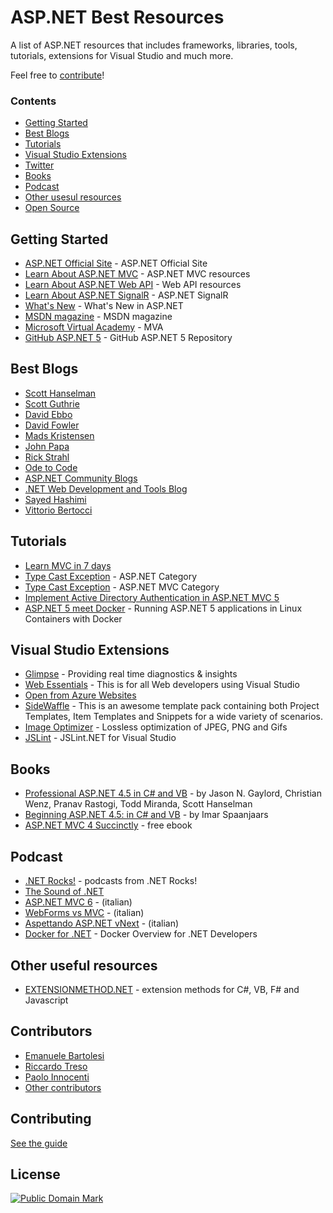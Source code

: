 # ASP.NET Best Resources

A list of ASP.NET resources that includes frameworks, libraries, tools, tutorials, extensions for Visual Studio and much more.

Feel free to [contribute](https://github.com/kasuken/aspnetbestresources/blob/master/contribution.md)!

### Contents
- [Getting Started](#getting-started)
- [Best Blogs](#best-blogs)
- [Tutorials](#tutorials)
- [Visual Studio Extensions](#visual-studio-extensions)
- [Twitter](#twitter)
- [Books](#books)
- [Podcast](#podcast)
- [Other usesul resources](#other-useful-resources)
- [Open Source](#open-source)

## Getting Started
* [ASP.NET Official Site](http://www.asp.net) - ASP.NET Official Site
* [Learn About ASP.NET MVC](http://www.asp.net/mvc) - ASP.NET MVC resources
* [Learn About ASP.NET Web API](http://www.asp.net/web-api) - Web API resources
* [Learn About ASP.NET SignalR](http://www.asp.net/signalr) - ASP.NET SignalR
* [What's New](http://www.asp.net/whats-new) - What's New in ASP.NET
* [MSDN magazine](https://msdn.microsoft.com/en-us/magazine/) - MSDN magazine
* [Microsoft Virtual Academy](http://www.microsoftvirtualacademy.com/) - MVA
* [GitHub ASP.NET 5](https://github.com/aspnet/Home) - GitHub ASP.NET 5 Repository

## Best Blogs
* [Scott Hanselman](http://www.hanselman.com/blog/)
* [Scott Guthrie](http://weblogs.asp.net/scottgu/default.aspx)
* [David Ebbo](http://blog.davidebbo.com)
* [David Fowler](http://davidfowl.com)
* [Mads Kristensen](http://madskristensen.net)
* [John Papa](http://www.johnpapa.net)
* [Rick Strahl](http://weblog.west-wind.com)
* [Ode to Code](http://odetocode.com)
* [ASP.NET Community Blogs](http://weblogs.asp.net)
* [.NET Web Development and Tools Blog](http://blogs.msdn.com/b/webdev/)
* [Sayed Hashimi](http://sedodream.com)
* [Vittorio Bertocci](http://www.cloudidentity.com/blog/)

## Tutorials
* [Learn MVC in 7 days](http://www.codeproject.com/Articles/207797/Learn-MVC-Model-View-Controller-step-by-step-in)
* [Type Cast Exception](http://typecastexception.com/category/ASPNet.aspx) - ASP.NET Category
* [Type Cast Exception](http://typecastexception.com/category/ASPNET-MVC.aspx) - ASP.NET MVC Category
* [Implement Active Directory Authentication in ASP.NET MVC 5](http://www.schiffhauer.com/mvc-5-and-active-directory-authentication/)
* [ASP.NET 5 meet Docker](http://blogs.msdn.com/b/webdev/archive/2015/01/14/running-asp-net-5-applications-in-linux-containers-with-docker.aspx) - Running ASP.NET 5 applications in Linux Containers with Docker

## Visual Studio Extensions
* [Glimpse](http://getglimpse.com) - Providing real time diagnostics & insights
* [Web Essentials](http://vswebessentials.com) - This is for all Web developers using Visual Studio
* [Open from Azure Websites](https://visualstudiogallery.msdn.microsoft.com/60d414b1-4ead-4fde-9359-588aa126cd6c)
* [SideWaffle](http://sidewaffle.com/) - This is an awesome template pack containing both Project Templates, Item Templates and Snippets for a wide variety of scenarios.
* [Image Optimizer](https://visualstudiogallery.msdn.microsoft.com/a56eddd3-d79b-48ac-8c8f-2db06ade77c3) - Lossless optimization of JPEG, PNG and Gifs
* [JSLint](https://visualstudiogallery.msdn.microsoft.com/ede12aa8-0f80-4e6f-b15c-7a8b3499370e) - JSLint.NET for Visual Studio

## Books
* [Professional ASP.NET 4.5 in C# and VB](http://www.wrox.com/WileyCDA/WroxTitle/Professional-ASP-NET-4-5-in-C-and-VB.productCd-1118311825.html) - by Jason N. Gaylord, Christian Wenz, Pranav Rastogi, Todd Miranda, Scott Hanselman
* [Beginning ASP.NET 4.5: in C# and VB](http://www.amazon.com/gp/product/1118311809?ie=UTF8&tag=aspnettelligent-20&linkCode=as2&camp=1789&creative=9325&creativeASIN=1118311809) - by Imar Spaanjaars
* [ASP.NET MVC 4 Succinctly](https://www.syncfusion.com/resources/techportal/ebooks/aspnetmvc4) - free ebook

## Podcast
* [.NET Rocks!](http://www.dotnetrocks.com/tag.aspx?tag=ASP.NET) - podcasts from .NET Rocks!
* [The Sound of .NET](http://thesoundof.net)
* [ASP.NET MVC 6](http://www.dotnetpodcast.com/show/card/35) - (italian)
* [WebForms vs MVC](http://www.dotnetpodcast.com/show/card/25) - (italian)
* [Aspettando ASP.NET vNext](http://www.dotnetpodcast.com/show/card/19) - (italian)
* [Docker for .NET](https://channel9.msdn.com/Series/Docker-for-NET-Developers/Docker-Overview-for-NET-Developers) - Docker Overview for .NET Developers

## Other useful resources
* [EXTENSIONMETHOD.NET](http://extensionmethod.net/) - extension methods for C#, VB, F# and Javascript

## Contributors
* [Emanuele Bartolesi](https://www.github.com/kasuken/)
* [Riccardo Treso](https://github.com/riccardotreso/)
* [Paolo Innocenti](https://github.com/paonath)
* [Other contributors](https://github.com/kasuken/aspnetbestresources/graphs/contributors)

## Contributing
[See the guide](https://github.com/kasuken/aspnetbestresources/blob/master/contribution.md)

## License
<a rel="license" href="http://creativecommons.org/publicdomain/mark/1.0/">
<img src="http://i.creativecommons.org/p/mark/1.0/88x31.png"
     style="border-style: none;" alt="Public Domain Mark" />
</a>
